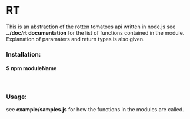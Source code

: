 <h1>RT</h1>

This is an abstraction of the rotten tomatoes api written in node.js
see  <b>../doc/rt documentation</b> for the list of functions contained in the module. Explanation of paramaters and return types is also given.
<br />
<h3>Installation: <h4> $ npm moduleName</h4> </h3>
<br />
<h3>Usage:</h3>
see <b>example/samples.js</b> for how the functions in the modules are called.
